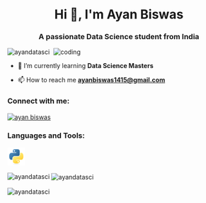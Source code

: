 <h1 align="center">Hi 👋, I'm Ayan Biswas</h1>
<h3 align="center">A passionate Data Science student from India</h3>

<img align="right" alt="coding" width="400" src=https://i.pinimg.com/originals/f2/95/8a/f2958a889d9a74c01d645dbc0d8bedbd.gif>

<p align="left"> <img src="https://komarev.com/ghpvc/?username=ayandatasci&label=Profile%20views&color=0e75b6&style=flat" alt="ayandatasci" /> </p>

- 🌱 I’m currently learning **Data Science Masters**

- 📫 How to reach me **ayanbiswas1415@gmail.com**

<h3 align="left">Connect with me:</h3>
<p align="left">
<a href="https://linkedin.com/in/ayan biswas" target="blank"><img align="center" src="https://raw.githubusercontent.com/rahuldkjain/github-profile-readme-generator/master/src/images/icons/Social/linked-in-alt.svg" alt="ayan biswas" height="30" width="40" /></a>
</p>

<h3 align="left">Languages and Tools:</h3>
<p align="left"> <a href="https://www.python.org" target="_blank" rel="noreferrer"> <img src="https://raw.githubusercontent.com/devicons/devicon/master/icons/python/python-original.svg" alt="python" width="40" height="40"/> </a> </p>

<p><img align="left" src="https://github-readme-stats.vercel.app/api/top-langs?username=ayandatasci&show_icons=true&locale=en&layout=compact" alt="ayandatasci" /></p>

<p>&nbsp;<img align="center" src="https://github-readme-stats.vercel.app/api?username=ayandatasci&show_icons=true&locale=en" alt="ayandatasci" /></p>

<p><img align="center" src="https://github-readme-streak-stats.herokuapp.com/?user=ayandatasci&" alt="ayandatasci" /></p>
